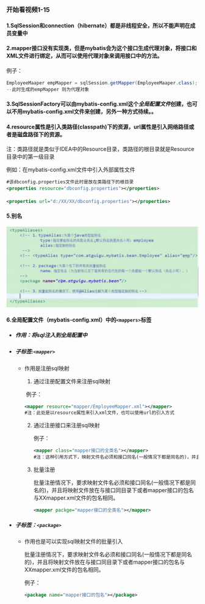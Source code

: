 ### 开始看视频1-15

#### 1.SqlSession和connection（hibernate）都是非线程安全，所以不能声明在成员变量中

#### 2.mapper接口没有实现类，但是mybatis会为这个接口生成代理对象，将接口和XML文件进行绑定，从而可以使用代理对象来调用接口中的方法。

例子：

```java
EmployeeMaaper empMapper = sqlSession.getMapper(EmployeeMaaper.class);
--此时生成的empMapper 则为代理对象
```

#### 3.SqlSessionFactory可以由mybatis-config.xml这个*全局配置文件*创建，也可以不用mybatis-config.xml文件来创建，另外一种方式待续。。



#### 4.resource属性是引入类路径(classpath)下的资源，url属性是引入网络路径或者是磁盘路径下的资源。

注：类路径就是类似于IDEA中的Resource目录，类路径的根目录就是Resource目录中的第一级目录

例如：在mybatis-config.xml文件中引入外部属性文件

```xml
#该dbconfig.properties文件此时是放在类路径下的根目录
<properties resource="dbconfig.properties"></properties>

<properties url="d:/XX/XX/dbconfig.properties"></properties>
```





#### 5.别名

![1551360154548](assets/1551360154548.png)



#### 6.全局配置文件（mybatis-config.xml）中的`<mappers>`标签

* ##### 作用：将sql注入到全局配置中

* ##### 子标签:`<mapper>`

  * 作用是注册sql映射

    1. 通过注册配置文件来注册sql映射

    ​    例子：

    ```xml
    <mapper resource="mapper/EmployeeMapper.xml"></mapper>
    #注：此处是以resource属性来引入xml文件，也可以使用url的引入方式
    ```

    2. 通过注册接口来注册sql映射

       例子：

       ```xml
       <mapper class="mapper接口的全类名"></mapper>
       #注：这种引用方式下，映射文件名必须和接口同名(一般情况下都是同名的)，并且将映射文件放在与接口同目录下
       ```

    3. 批量注册

       批量注册情况下，要求映射文件名必须和接口同名(一般情况下都是同名的)，并且将映射文件放在与接口同目录下或者mapper接口的包名与XXmapper.xml文件的包名相同。

       ```xml
       <mapper packge="mapper接口的全类名"></mapper>
       ```

* ##### 子标签：`<package>`

  * 作用也是可以实现sql映射文件的批量引入

    批量注册情况下，要求映射文件名必须和接口同名(一般情况下都是同名的)，并且将映射文件放在与接口同目录下或者mapper接口的包名与XXmapper.xml文件的包名相同。

    例子：

    ```xml
    <package name="mapper接口的包名"></package>
    ```
